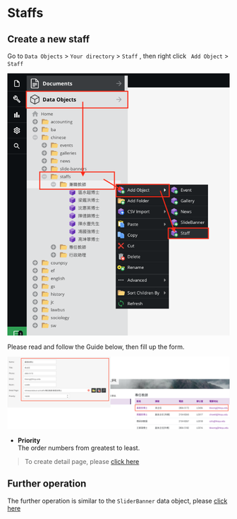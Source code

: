 # Staffs

## Create a new staff

Go to `Data Objects` > `Your directory` > `Staff` , then right click ` Add Object` > `Staff`

![](images/staff01.png)

Please read and follow the Guide below, then fill up the form.

![](images/staff02.png)

* **Priority**  
The order numbers from greatest to least.

> To create detail page, please [click here](documents/tree-menu?id=add-page)

## Further operation
The further operation is similar to the `SliderBanner` data object, please [click here](data-objects/slidebanner)